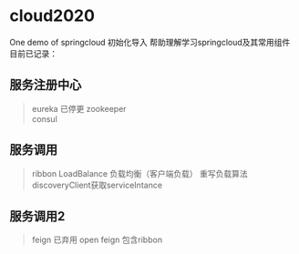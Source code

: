 # cloud2020
One demo of springcloud
初始化导入 帮助理解学习springcloud及其常用组件
目前已记录：
## 服务注册中心
>eureka  已停更
>zookeeper  
>consul
## 服务调用
>ribbon 
>LoadBalance  负载均衡（客户端负载） 重写负载算法 discoveryClient获取serviceIntance
## 服务调用2
>feign 已弃用
>open feign 包含ribbon

